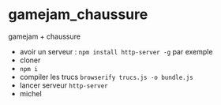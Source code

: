 # gamejam_chaussure
gamejam + chaussure

- avoir un serveur : `npm install http-server -g` par exemple
- cloner
- `npm i`
- compiler les trucs `browserify trucs.js -o bundle.js`
- lancer serveur `http-server`
- michel